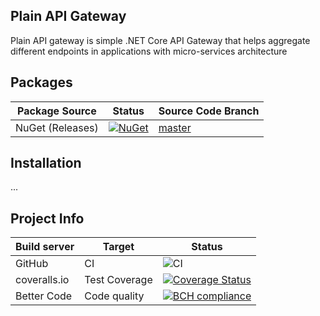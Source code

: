 ## Plain API Gateway 
Plain API gateway is simple .NET Core API Gateway that helps aggregate different endpoints in applications with micro-services architecture

## Packages
| Package Source | Status | Source Code Branch |
|----------------|--------|--------------------|
| NuGet (Releases) | [![NuGet](https://img.shields.io/nuget/v/PlainApiGateway.svg)](https://www.nuget.org/packages/PlainApiGateway/) | [master](https://github.com/linuxchata/plain-api-gateway/tree/master) |

## Installation
...

## Project Info
| Build server | Target       | Status      |
|--------------|--------------|-------------|
| GitHub       | CI           | ![CI](https://github.com/linuxchata/plain-api-gateway/workflows/CI/badge.svg) |
| coveralls.io | Test Coverage | [![Coverage Status](https://coveralls.io/repos/github/linuxchata/plain-api-gateway/badge.svg?branch=master)](https://coveralls.io/github/linuxchata/plain-api-gateway?branch=master) | 
| Better Code  | Code quality | [![BCH compliance](https://bettercodehub.com/edge/badge/linuxchata/plain-api-gateway?branch=master)](https://bettercodehub.com/) |
